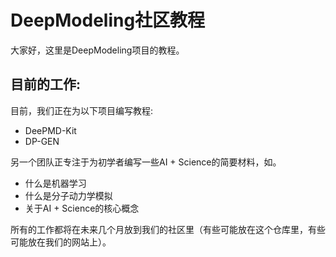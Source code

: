 # DeepModeling社区教程

大家好，这里是DeepModeling项目的教程。

## 目前的工作:

目前，我们正在为以下项目编写教程:

* DeePMD-Kit
* DP-GEN

另一个团队正专注于为初学者编写一些AI + Science的简要材料，如。

* 什么是机器学习
* 什么是分子动力学模拟
* 关于AI + Science的核心概念

所有的工作都将在未来几个月放到我们的社区里（有些可能放在这个仓库里，有些可能放在我们的网站上）。
